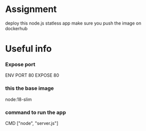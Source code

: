 # Assignment 


deploy this node.js statless app 
make sure you push the image on dockerhub

# Useful info

### Expose port

ENV PORT 80
EXPOSE 80

### this the base image 

node:18-slim


### command to run the app

CMD ["node", "server.js"]








